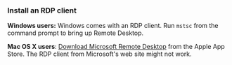### Install an RDP client

**Windows users:** Windows comes with an RDP client. Run `mstsc` from the command prompt to bring up Remote Desktop.

**Mac OS X users**: [Download Microsoft Remote Desktop](https://itunes.apple.com/us/app/microsoft-remote-desktop/id715768417?mt=12) from the Apple App Store. The RDP client from Microsoft's web site might not work.
